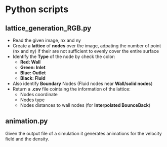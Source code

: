 # Python scripts
## lattice_generation_RGB.py
- Read the given image, nx and ny
- Create a **lattice** of **nodes** over the image, adpating the number of point (nx and ny) if their are not sufficient to evenly cover the entire surface
- Identify the **Type** of the node by check the color:
  - **Red: Wall**
  - **Green: Inlet**
  - **Blue: Outlet**
  - **Black: Fluid**
- Also identify **Boundary** Nodes (Fluid nodes near **Wall/solid nodes**)
- Return a **.csv** file cointaing the information of the lattice:
  - Nodes coordinate
  - Nodes type
  - Nodes distances to wall nodes (for **Interpolated BounceBack**)


## animation.py
Given the output file of a simulation it generates animations for the velocity field and the density.
